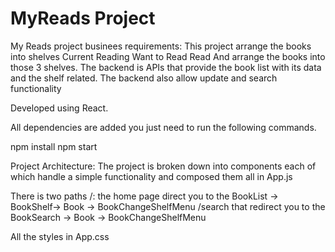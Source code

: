 # MyReads Project

My Reads project businees requirements:
This project arrange the books into shelves
    Current Reading
    Want to Read
    Read 
And arrange the books into those 3 shelves.
The backend is APIs that provide the book list with its data and the shelf related. 
The backend also allow update and search functionality 

Developed using React.

All dependencies are added you just need to run the following commands. 

npm install
npm start


Project Architecture:
The project is broken down into components each of which handle a simple functionality and composed them all in App.js

There is two paths
/: the home page direct you to the BookList ->
                                                BookShelf->
                                                            Book -> 
                                                                    BookChangeShelfMenu
/search that redirect you to the BookSearch -> 
                                                Book -> 
                                                        BookChangeShelfMenu

All the styles in App.css

